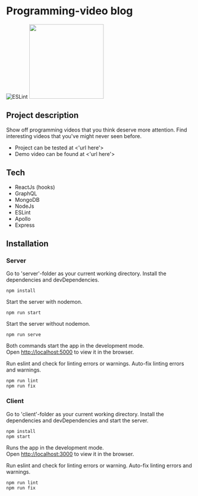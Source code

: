 # Programming-video blog
![ESLint](https://res.cloudinary.com/practicaldev/image/fetch/s---GoJn40g--/c_limit%2Cf_auto%2Cfl_progressive%2Cq_auto%2Cw_880/https://cdn-images-1.medium.com/max/398/1%2ATPkhIqPgVzFSSpwdlVwhVw.png)
<img src="https://i.morioh.com/36c5fc09c6.png" height="200" />

## Project description
Show off programming videos that you think deserve more attention. Find interesting videos that you've 
might never seen before.

- Project can be tested at <'url here'>
- Demo video can be found at <'url here'>

## Tech

* ReactJs (hooks)
* GraphQL
* MongoDB
* NodeJs
* ESLint
* Apollo
* Express

## Installation

### Server

Go to 'server'-folder as your current working directory.
Install the dependencies and devDependencies.

```
npm install
```

Start the server with nodemon.
```
npm run start
```

Start the server without nodemon.
```
npm run serve
```

Both commands start the app in the development mode.<br />
Open [http://localhost:5000](http://localhost:5000) to view it in the browser.

Run eslint and check for linting errors or warnings.
Auto-fix linting errors and warnings.
```
npm run lint
npm run fix
```

### Client

Go to 'client'-folder as your current working directory.
Install the dependencies and devDependencies and start the server.

```
npm install
npm start
```

Runs the app in the development mode.<br />
Open [http://localhost:3000](http://localhost:3000) to view it in the browser.

Run eslint and check for linting errors or warning.
Auto-fix linting errors and warnings.
```
npm run lint
npm run fix
```
